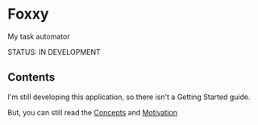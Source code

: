 # Foxxy

My task automator

STATUS: IN DEVELOPMENT

## Contents

I'm still developing this application, so there isn't a Getting Started guide.

But, you can still read the [Concepts](docs/concepts.md) and [Motivation](docs/motivation.md)
